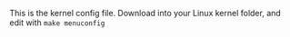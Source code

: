 This is the kernel config file. Download into your Linux kernel folder, and edit with `make menuconfig`
